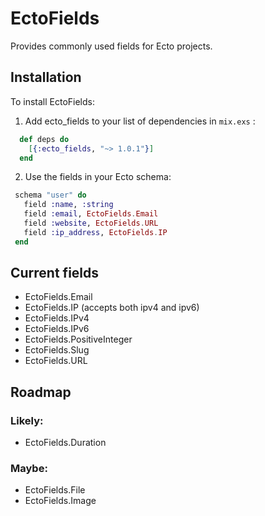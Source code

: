 # EctoFields

Provides commonly used fields for Ecto projects.

## Installation

To install EctoFields:

  1. Add ecto_fields to your list of dependencies in `mix.exs` :
  ```elixir
    def deps do
      [{:ecto_fields, "~> 1.0.1"}]
    end
  ```
  2. Use the fields in your Ecto schema:
   ```elixir
    schema "user" do
      field :name, :string
      field :email, EctoFields.Email
      field :website, EctoFields.URL
      field :ip_address, EctoFields.IP
    end
   ```
## Current fields

* EctoFields.Email
* EctoFields.IP (accepts both ipv4 and ipv6)
* EctoFields.IPv4
* EctoFields.IPv6
* EctoFields.PositiveInteger
* EctoFields.Slug
* EctoFields.URL

## Roadmap

### Likely:

* EctoFields.Duration

### Maybe:

* EctoFields.File
* EctoFields.Image

